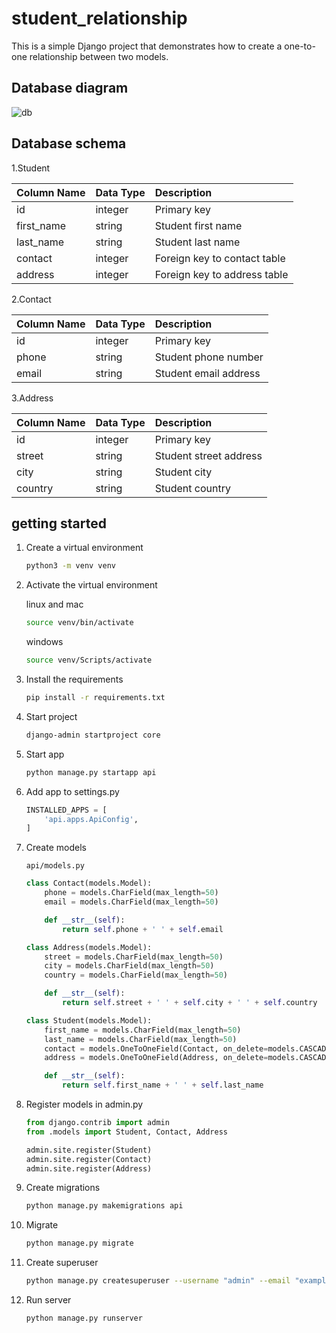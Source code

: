 # student_relationship

This is a simple Django project that demonstrates how to create a one-to-one relationship between two models.

## Database diagram

![db]('db1.jpeg')

## Database schema

1.Student

| Column Name | Data Type | Description |
| :--- | :--- | :--- |
| id | integer | Primary key |
| first\_name | string |  Student first name |
| last\_name | string | Student last name |
| contact | integer | Foreign key to contact table |
| address | integer | Foreign key to address table |

2.Contact

| Column Name | Data Type | Description |
| :--- | :--- | :--- |
| id | integer | Primary key |
| phone | string | Student phone number |
| email | string | Student email address |

3.Address

| Column Name | Data Type | Description |
| :--- | :--- | :--- |
| id | integer | Primary key |
| street | string | Student street address |
| city | string | Student city |
| country | string | Student country |

## getting started

1. Create a virtual environment

    ```bash
    python3 -m venv venv
    ```

2. Activate the virtual environment

    linux and mac

    ```bash
    source venv/bin/activate
    ```

    windows

    ```bash
    source venv/Scripts/activate
    ```

3. Install the requirements

    ```bash
    pip install -r requirements.txt
    ```

4. Start project

    ```bash
    django-admin startproject core
    ```

5. Start app

    ```bash
    python manage.py startapp api
    ```

6. Add app to settings.py

    ```python
    INSTALLED_APPS = [
        'api.apps.ApiConfig',
    ]
    ```

7. Create models

    `api/models.py`

    ```python
    class Contact(models.Model):
        phone = models.CharField(max_length=50)
        email = models.CharField(max_length=50)

        def __str__(self):
            return self.phone + ' ' + self.email

    class Address(models.Model):
        street = models.CharField(max_length=50)
        city = models.CharField(max_length=50)
        country = models.CharField(max_length=50)

        def __str__(self):
            return self.street + ' ' + self.city + ' ' + self.country

    class Student(models.Model):
        first_name = models.CharField(max_length=50)
        last_name = models.CharField(max_length=50)
        contact = models.OneToOneField(Contact, on_delete=models.CASCADE)
        address = models.OneToOneField(Address, on_delete=models.CASCADE)

        def __str__(self):
            return self.first_name + ' ' + self.last_name
    ```

8. Register models in admin.py

    ```python
    from django.contrib import admin
    from .models import Student, Contact, Address

    admin.site.register(Student)
    admin.site.register(Contact)
    admin.site.register(Address)
    ```

9. Create migrations

    ```bash
    python manage.py makemigrations api
    ```

10. Migrate

    ```bash
    python manage.py migrate
    ```

11. Create superuser

    ```bash
    python manage.py createsuperuser --username "admin" --email "example@gmail.com"
    ```

12. Run server

    ```bash
    python manage.py runserver
    ```
